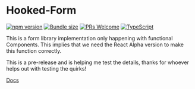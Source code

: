 # Hooked-Form

[![npm version](https://badge.fury.io/js/hooked-form.svg)](https://badge.fury.io/js/hooked-form)
[![Bundle size](https://badgen.net/bundlephobia/minzip/hooked-form.svg)](https://badgen.net/bundlephobia/minzip/hooked-form)
[![PRs Welcome](https://img.shields.io/badge/PRs-welcome-brightgreen.svg?style=flat-square)](http://makeapullrequest.com)
[![TypeScript](https://badges.frapsoft.com/typescript/awesome/typescript.png?v=101)](https://github.com/ellerbrock/typescript-badges/)


This is a form library implementation only happening with functional Components. This implies that we need the React Alpha version to make this function correctly.

This is a pre-release and is helping me test the details, thanks for whoever helps out with testing the quirks!

[Docs](https://jovidecroock.github.io/hooked-form/)
